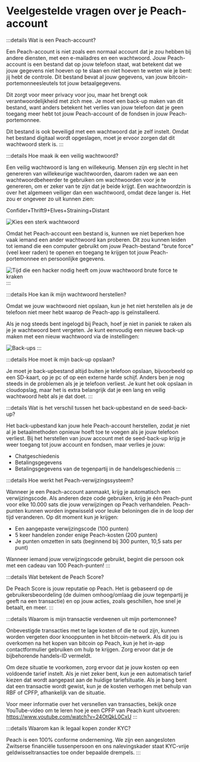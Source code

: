 # Veelgestelde vragen over je Peach-account

:::details Wat is een Peach-account?

Een Peach-account is niet zoals een normaal account dat je zou hebben bij andere diensten, met een e-mailadres en een wachtwoord. Jouw Peach-account is een bestand dat op jouw telefoon staat, wat betekent dat we jouw gegevens niet hoeven op te slaan en niet hoeven te weten wie je bent: jij hebt de controle. Dit bestand bevat al jouw gegevens, van jouw bitcoin-portemonneesleutels tot jouw betaalgegevens.

Dit zorgt voor meer privacy voor jou, maar het brengt ook verantwoordelijkheid met zich mee. Je moet een back-up maken van dit bestand, want anders betekent het verlies van jouw telefoon dat je geen toegang meer hebt tot jouw Peach-account of de fondsen in jouw Peach-portemonnee.

Dit bestand is ook beveiligd met een wachtwoord dat je zelf instelt. Omdat het bestand digitaal wordt opgeslagen, moet je ervoor zorgen dat dit wachtwoord sterk is.
:::

:::details Hoe maak ik een veilig wachtwoord?

Een veilig wachtwoord is lang en willekeurig. Mensen zijn erg slecht in het genereren van willekeurige wachtwoorden, daarom raden we aan een wachtwoordbeheerder te gebruiken om wachtwoorden voor je te genereren, om er zeker van te zijn dat je beide krijgt. Een wachtwoordzin is over het algemeen veiliger dan een wachtwoord, omdat deze langer is. Het zou er ongeveer zo uit kunnen zien:

Confider+Thrift9+Elves+Straining+Distant

![Kies een sterk wachtwoord](/img/faq/account/StrongPassword.png)

Omdat het Peach-account een bestand is, kunnen we niet beperken hoe vaak iemand een ander wachtwoord kan proberen. Dit zou kunnen leiden tot iemand die een computer gebruikt om jouw Peach-bestand "brute force" (veel keer raden) te openen en toegang te krijgen tot jouw Peach-portemonnee en persoonlijke gegevens.

![Tijd die een hacker nodig heeft om jouw wachtwoord brute force te kraken](/img/faq/account/PWBruteForce.png)
:::

:::details Hoe kan ik mijn wachtwoord herstellen?

Omdat we jouw wachtwoord niet opslaan, kun je het niet herstellen als je de telefoon niet meer hebt waarop de Peach-app is geïnstalleerd.

Als je nog steeds bent ingelogd bij Peach, hoef je niet in paniek te raken als je je wachtwoord bent vergeten. Je kunt eenvoudig een nieuwe back-up maken met een nieuw wachtwoord via de instellingen:

![Back-ups](/img/faq/account/backups.png)
:::

:::details Hoe moet ik mijn back-up opslaan?

Je moet je back-upbestand altijd buiten je telefoon opslaan, bijvoorbeeld op een SD-kaart, op je pc of op een externe harde schijf. Anders ben je nog steeds in de problemen als je je telefoon verliest. Je kunt het ook opslaan in cloudopslag, maar het is extra belangrijk dat je een lang en veilig wachtwoord hebt als je dat doet.
:::

:::details Wat is het verschil tussen het back-upbestand en de seed-back-up?

Het back-upbestand kan jouw hele Peach-account herstellen, zodat je niet al je betaalmethoden opnieuw hoeft toe te voegen als je jouw telefoon verliest. Bij het herstellen van jouw account met de seed-back-up krijg je weer toegang tot jouw account en fondsen, maar verlies je jouw:

- Chatgeschiedenis
- Betalingsgegevens
- Betalingsgegevens van de tegenpartij in de handelsgeschiedenis
:::

:::details Hoe werkt het Peach-verwijzingssysteem?

Wanneer je een Peach-account aanmaakt, krijg je automatisch een verwijzingscode. Als anderen deze code gebruiken, krijg je één Peach-punt voor elke 10.000 sats die jouw verwijzingen op Peach verhandelen. Peach-punten kunnen worden ingewisseld voor leuke beloningen die in de loop der tijd veranderen. Op dit moment kun je krijgen:

- Een aangepaste verwijzingscode (100 punten)
- 5 keer handelen zonder enige Peach-kosten (200 punten)
- Je punten omzetten in sats (beginnend bij 300 punten, 10,5 sats per punt)

Wanneer iemand jouw verwijzingscode gebruikt, begint die persoon ook met een cadeau van 100 Peach-punten!
:::

:::details Wat betekent de Peach Score?

De Peach Score is jouw reputatie op Peach. Het is gebaseerd op de gebruikersbeoordeling (de duimen omhoog/omlaag die jouw tegenpartij je geeft na een transactie) en op jouw acties, zoals geschillen, hoe snel je betaalt, en meer.
:::

:::details Waarom is mijn transactie verdwenen uit mijn portemonnee?

Onbevestigde transacties met te lage kosten of die te oud zijn, kunnen worden vergeten door knooppunten in het bitcoin-netwerk. Als dit jou is overkomen na het kopen van bitcoin op Peach, kun je het in-app contactformulier gebruiken om hulp te krijgen. Zorg ervoor dat je de bijbehorende handels-ID vermeldt.

Om deze situatie te voorkomen, zorg ervoor dat je jouw kosten op een voldoende tarief instelt. Als je niet zeker bent, kun je een automatisch tarief kiezen dat wordt aangepast aan de huidige tariefsituatie. Als je bang bent dat een transactie wordt gewist, kun je de kosten verhogen met behulp van RBF of CPFP, afhankelijk van de situatie.

Voor meer informatie over het versnellen van transacties, bekijk onze YouTube-video om te leren hoe je een CPFP van Peach kunt uitvoeren: https://www.youtube.com/watch?v=24OtQkL0CxU
:::

:::details Waarom kan ik legaal kopen zonder KYC?

Peach is een 100% conforme onderneming. We zijn een aangesloten Zwitserse financiële tussenpersoon en ons nalevingskader staat KYC-vrije geldwisseltransacties toe onder bepaalde drempels.
:::
